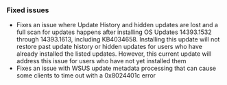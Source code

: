 ### Fixed issues
- Fixes an issue where Update History and hidden updates are lost and a full scan for updates happens after installing OS Updates 14393.1532 through 14393.1613, including KB4034658. Installing this update will not restore past update history or hidden updates for users who have already installed the listed updates. However, this current update will address this issue for users who have not yet installed them
- Fixes an issue with WSUS update metadata processing that can cause some clients to time out with a 0x8024401c error